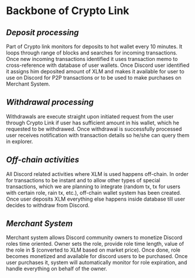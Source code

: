 # Backbone of Crypto Link
## ***Deposit processing***
Part of Crypto link monitors for deposits to hot wallet every 10 minutes. It loops through range of blocks and searches 
for incoming transactions. Once new incoming transactions identified it uses transaction memo to cross-reference with 
database of user wallets. Once Discord user identified it assigns him deposited amount of XLM and makes it available for
 user to use on Discord for P2P transactions or to be used to make purchases on Merchant System.

## ***Withdrawal processing***
Withdrawals are execute straight upon initiated request from the user through Crypto Link if user has sufficient amount 
in his wallet, which he requested to be withdrawed. Once withdrawal is successfully processed user receives notification
 with transaction details so he/she can query them in explorer. 

## ***Off-chain activities***
All Discord related activities where XLM is used happens off-chain. In order for transactions to be instant and to allow
other types of special transactions, which we are planning to integrate (random tx, tx for users with certain role, 
rain tx, etc.), off-chain wallet system has been created. Once user deposits XLM everything else happens inside 
database till user decides to withdraw from Discord.

## ***Merchant System***
Merchant system allows Discord community owners to monetize Discord roles time oriented. Owner sets the role, 
provide role time length, value of the role in $ (converted to XLM based on market price). Once done, role becomes
 monetized and available for discord users to be purchased. Once user purchases it, system will automatically monitor 
 for role expiration, and handle everything on behalf of the owner. 
